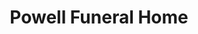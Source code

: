---
title: "Powell Funeral Home"
url: /north-english/powell-funeral-home/
shop: funeral directors
---